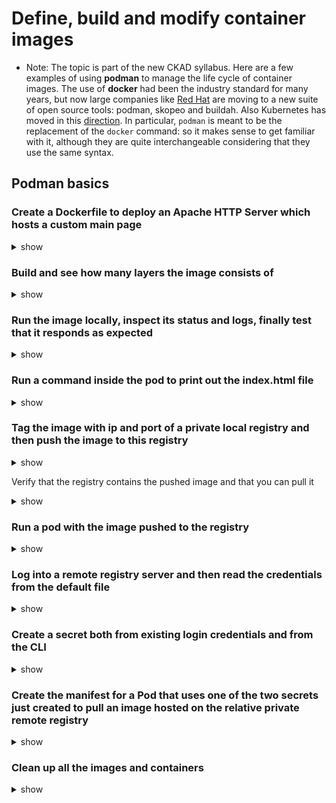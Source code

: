 # Define, build and modify container images

- Note: The topic is part of the new CKAD syllabus. Here are a few examples of using **podman** to manage the life cycle of container images. The use of **docker** had been the industry standard for many years, but now large companies like [Red Hat](https://www.redhat.com/en/blog/say-hello-buildah-podman-and-skopeo) are moving to a new suite of open source tools: podman, skopeo and buildah. Also Kubernetes has moved in this [direction](https://kubernetes.io/blog/2022/02/17/dockershim-faq/). In particular, `podman` is meant to be the replacement of the `docker` command: so it makes sense to get familiar with it, although they are quite interchangeable considering that they use the same syntax.

## Podman basics

### Create a Dockerfile to deploy an Apache HTTP Server which hosts a custom main page

<details><summary>show</summary>
<p>
</p>
</details>

### Build and see how many layers the image consists of

<details><summary>show</summary>
<p>
</p>
</details>

### Run the image locally, inspect its status and logs, finally test that it responds as expected

<details><summary>show</summary>
<p>
</p>
</details>

### Run a command inside the pod to print out the index.html file

<details><summary>show</summary>
<p>
</p>
</details>

### Tag the image with ip and port of a private local registry and then push the image to this registry

<details><summary>show</summary>
<p>
</p>
</details>

 Verify that the registry contains the pushed image and that you can pull it

<details><summary>show</summary>
<p>
</p>
</details>

### Run a pod with the image pushed to the registry

<details><summary>show</summary>
<p>
</p>
</details>

### Log into a remote registry server and then read the credentials from the default file


<details><summary>show</summary>
<p>
</p>
</details>

### Create a secret both from existing login credentials and from the CLI

<details><summary>show</summary>
<p>
</p>
</details>

### Create the manifest for a Pod that uses one of the two secrets just created to pull an image hosted on the relative private remote registry

<details><summary>show</summary>
<p>
</p>
</details>

### Clean up all the images and containers

<details><summary>show</summary>
<p>
</p>
</details>
